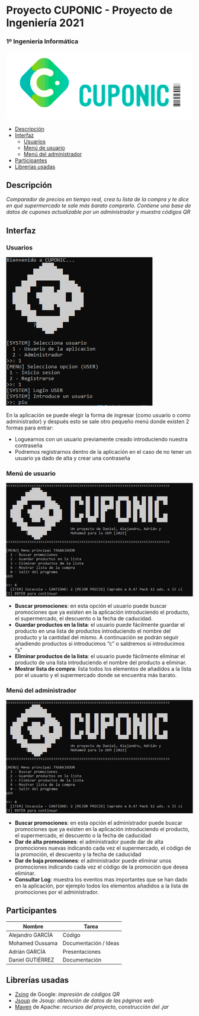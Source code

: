 # Proyecto CUPONIC - Proyecto de Ingeniería 2021
### 1º Ingeniería Informática

<p align="center">
  <img src="https://github.com/alxgarci/cuponic/blob/master/imgs/logo.png?raw=true" alt="cuponic logo" width="500"/>
</p>

<!-- MarkdownTOC -->

- [Descripción](#descripci%C3%B3n)
- [Interfaz](#interfaz)
	- [Usuarios](#usuarios)
	- [Menú de usuario](#men%C3%BA-de-usuario)
	- [Menú del administrador](#men%C3%BA-del-administrador)
- [Participantes](#participantes)
- [Librerías usadas](#librer%C3%ADas-usadas)

<!-- /MarkdownTOC -->


## Descripción

*Comparador de precios en tiempo real, crea tu lista de la compra y te dice en qué supermercado te sale más barato comprarlo. Contiene una base de datos de cupones actualizable por un administrador y muestra códigos QR*


## Interfaz

### Usuarios

![Usuarios](/imgs/06.png)

En la aplicación se puede elegir la forma de ingresar (como usuario o como administrador) y después esto se sale otro pequeño menú donde existen 2 formas para entrar:
- Loguearnos con un usuario previamente creado introduciendo nuestra contraseña
- Podremos registrarnos dentro de la aplicación en el caso de no tener un usuario ya dado de alta y crear una contraseña


### Menú de usuario

![Menu Usuario](/imgs/03.png)

- **Buscar promociones**: en esta opción el usuario puede buscar promociones que ya existen en la aplicación introduciendo el producto, el supermercado, el descuento o la fecha de caducidad.
- **Guardar productos en la lista**: el usuario puede fácilmente guardar el producto en una lista de productos introduciendo el nombre del producto y la cantidad del mismo. A continuación se podrán seguir añadiendo productos si introducimos “c” o saldremos si introducimos “s”
- **Eliminar productos de la lista**: el usuario puede fácilmente eliminar el producto de una lista introduciendo el nombre del producto a eliminar.
- **Mostrar lista de compra**: lista todos los elementos de añadidos a la lista por el usuario y el supermercado donde se encuentra más barato.


### Menú del administrador

![Menu Administrador](/imgs/03.png)

- **Buscar promociones**: en esta opción el administrador puede buscar promociones que ya existen en la aplicación introduciendo el producto, el supermercado, el descuento o la fecha de caducidad
- **Dar de alta promociones**: el administrador puede dar de alta promociones nuevas indicando cada vez el supermercado, el código de la promoción, el descuento y la fecha de caducidad
- **Dar de baja promociones**: el administrador puede eliminar unos promociones indicando cada vez el código de la promoción que desea eliminar.
- **Consultar Log**: muestra los eventos mas importantes que se han dado en la aplicación, por ejemplo todos los elementos añadidos a la lista de promociones por el administrador.


## Participantes
| Nombre           | Tarea                 |
| ---------------- |-----------------------|
| Alejandro GARCÍA | Código                |
| Mohamed Oussama  | Documentación / Ideas |
| Adrián GARCÍA    | Presentaciones        |
| Daniel GUTIÉRREZ | Documentación	       |


## Librerías usadas
- [Zxing](https://mvnrepository.com/artifact/com.google.zxing) de Google: *impresión de códigos QR*
- [Jsoup](https://mvnrepository.com/artifact/org.jsoup/jsoup) de Jsoup: *obtención de datos de las páginas web*
- [Maven](https://maven.apache.org/) de Apache: *recursos del proyecto, construcción del .jar*